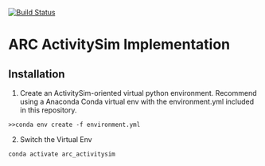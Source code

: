 [![Build Status](https://travis-ci.org/wsp-sag/client_arc_activitysim.svg?branch=master)](https://travis-ci.org/wsp-sag/client_arc_activitysim)
# ARC ActivitySim Implementation

## Installation
1. Create an ActivitySim-oriented virtual python environment. Recommend using a Anaconda Conda virtual env with the environment.yml included in this repository.
```
>>conda env create -f environment.yml
```
2. Switch the Virtual Env
```
conda activate arc_activitysim
```
